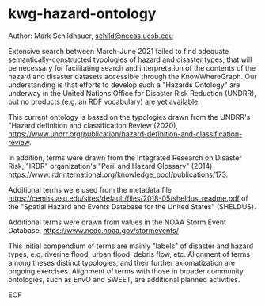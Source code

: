 # kwg-hazard-ontology

Author: Mark Schildhauer, schild@nceas.ucsb.edu

Extensive search between March-June 2021 failed to find adequate semantically-constructed typologies of hazard and disaster types, that will be necessary for facilitating search and interpretation of the contents of the hazard and disaster datasets accessible through the KnowWhereGraph.  Our understanding is that efforts to develop such a "Hazards Ontology" are  underway in the United Nations Office for Disaster Risk Reduction (UNDRR), but no products (e.g. an RDF vocabulary) are yet available.

This current ontology is based on the typologies drawn from the UNDRR's "Hazard definition and classification Review (2020), https://www.undrr.org/publication/hazard-definition-and-classification-review.  

In addition, terms were drawn from the Integrated Research on Disaster Risk, "IRDR" organization's "Peril and Hazard Glossary" (2014) https://www.irdrinternational.org/knowledge_pool/publications/173.

Additional terms were used from the metadata file https://cemhs.asu.edu/sites/default/files/2018-05/sheldus_readme.pdf of the
"Spatial Hazard and Events Database for the United States" (SHELDUS).

Additional terms were drawn from values in the NOAA Storm Event Database, https://www.ncdc.noaa.gov/stormevents/

This initial compendium of terms are mainly "labels" of disaster and hazard types, e.g. riverine flood, urban flood, debris flow, etc.
Alignment of terms among theses distinct typologies, and their further axiomatization are ongoing exercises.
Alignment of terms with those in broader community ontologies, such as EnvO and SWEET, are additional planned activities.

EOF

